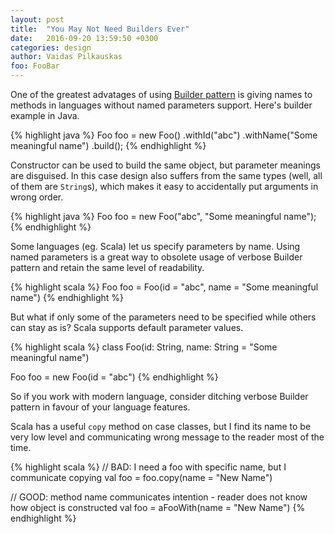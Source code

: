 ```yaml
---
layout: post
title:  "You May Not Need Builders Ever"
date:   2016-09-20 13:59:50 +0300
categories: design
author: Vaidas Pilkauskas
foo: FooBar
---
```

One of the greatest advatages of using 
[Builder pattern](http://www.javaworld.com/article/2074938/core-java/too-many-parameters-in-java-methods-part-3-builder-pattern.html) is giving names 
to methods in languages without named parameters support. Here's builder example in Java.

{% highlight java %}
Foo foo = new Foo()
  .withId("abc")
  .withName("Some meaningful name")
  .build();
{% endhighlight %}

Constructor can be used to build the same object, but parameter meanings are disguised. In this case 
design also suffers from the same types (well, all of them are `String`s), which makes it easy to 
accidentally put arguments in wrong order.

{% highlight java %}
Foo foo = new Foo("abc", "Some meaningful name");
{% endhighlight %}

Some languages (eg. Scala) let us specify parameters by name. Using named parameters is a great way to 
obsolete usage of verbose Builder pattern and retain the same level of readability.

{% highlight scala %}
Foo foo = Foo(id = "abc", name = "Some meaningful name")
{% endhighlight %}

But what if only some of the parameters need to be specified while others can stay as is? Scala 
supports default parameter values.

{% highlight scala %}
class Foo(id: String, name: String = "Some meaningful name")

Foo foo = new Foo(id = "abc")
{% endhighlight %}

So if you work with modern language, consider ditching verbose Builder pattern in favour of 
your language features. 

Scala has a useful `copy` method on case classes, but I find its name to be very low level and communicating 
wrong message to the reader most of the time.

{% highlight scala %}
// BAD: I need a foo with specific name, but I communicate copying
val foo = foo.copy(name = "New Name")

// GOOD: method name communicates intention - reader does not know how object is constructed
val foo = aFooWith(name = "New Name")
{% endhighlight %}
